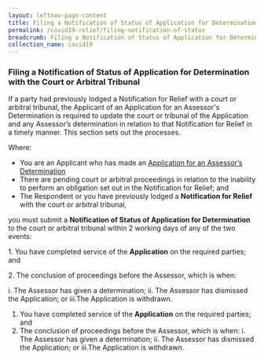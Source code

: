 ```yaml
---
layout: leftnav-page-content
title: Filing a Notification of Status of Application for Determination with the Court or Arbitral Tribunal 
permalink: /covid19-relief/filing-notification-of-status
breadcrumb: Filing a Notification of Status of Application for Determination with the Court or Arbitral Tribunal 
collection_name: covid19
---
```

### Filing a Notification of Status of Application for Determination with the Court or Arbitral Tribunal  ### 

If a party had previously lodged a Notification for Relief with a court or arbitral tribunal, the Applicant of an Application for an Assessor's Determination is required to update the court or tribunal of the Application and any Assessor’s determination in relation to that Notification for Relief in a timely manner.  This section sets out the processes.

Where: 
* You are an Applicant who has made an [Application for an Assessor’s Determination](/covid19-relief/application-for-assessor)
* There are pending court or arbitral proceedings in relation to the inability to perform an obligation set out in the Notification for Relief; and
* The Respondent or you have previously lodged a <b>Notification for Relief</b> with the court or arbitral tribunal, 

you must submit a <b>Notification of Status of Application for Determination</b> to the court or arbitral tribunal within 2 working days of any of the two events: 
<p margin="10px">1. You have completed service of the <b>Application</b> on the required parties; and</p>
<p margin="10px">2. The conclusion of proceedings before the Assessor, which is when: </p>
	i. The Assessor has given a determination;
	ii. The Assessor has dismissed the Application; or
	iii.The Application is withdrawn. 

1. You have completed service of the <b>Application</b> on the required parties; and
2. The conclusion of proceedings before the Assessor, which is when:
	i. The Assessor has given a determination;
	ii. The Assessor has dismissed the Application; or
	iii.The Application is withdrawn.
